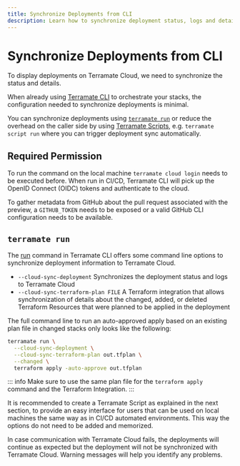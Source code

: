```yaml
---
title: Synchronize Deployments from CLI
description: Learn how to synchronize deployment status, logs and details with Terramate CLI to Terramate Cloud.
---
```


# Synchronize Deployments from CLI

To display deployments on Terramate Cloud, we need to synchronize the status and details.

When already using [Terramate CLI](../../cli/installation.md) to orchestrate your stacks, the configuration needed to synchronize deployments is minimal.

You can synchronize deployments using [`terramate run`](../../cli/cmdline/run.md) or reduce the overhead on the caller
side by using [Terramate Scripts](../../cli/orchestration/scripts.md), e.g. `terramate script run` where you can trigger
deployment sync automatically.

## Required Permission

To run the command on the local machine `terramate cloud login` needs to be executed before.
When run in CI/CD, Terramate CLI will pick up the OpenID Connect (OIDC) tokens and authenticate to the cloud.

To gather metadata from GitHub about the pull request associated with the preview, a `GITHUB_TOKEN` needs to be exposed or a valid GitHub CLI configuration needs to be available.

## `terramate run`

The [run](../../cli/cmdline/run.md) command in Terramate CLI offers some command line options to synchronize deployment
information to Terramate Cloud.

- `--cloud-sync-deployment` Synchronizes the deployment status and logs to Terramate Cloud
- `--cloud-sync-terraform-plan FILE` A Terraform integration that allows synchronization of details about the changed, added, or deleted Terraform Resources that were planned to be applied in the deployment

The full command line to run an auto-approved apply based on an existing plan file in changed stacks only looks like the following:

```bash
terramate run \
  --cloud-sync-deployment \
  --cloud-sync-terraform-plan out.tfplan \
  --changed \
  terraform apply -auto-approve out.tfplan
```

::: info
Make sure to use the same plan file for the `terraform apply` command and the Terraform Integration.
:::

It is recommended to create a Terramate Script as explained in the next section, to provide an easy interface for users
that can be used on local machines the same way as in CI/CD automated environments. This way the options do not need to
be added and memorized.

In case communication with Terramate Cloud fails, the deployments will continue as expected but the deployment will not
be synchronized with Terramate Cloud. Warning messages will help you identify any problems.
